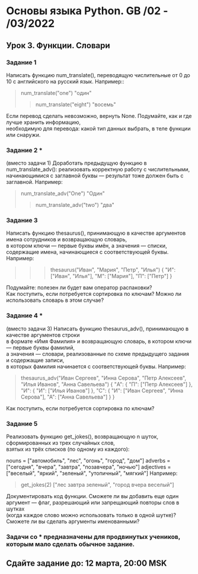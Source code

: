 # Основы языка Python. GB /02 - /03/2022 
## Урок 3. Функции. Словари

### Задание 1
Написать функцию num_translate(), переводящую числительные от 0 до 10 c английского на русский язык. Например::  
> num_translate("one")
"один"
>> num_translate("eight")
"восемь"

Если перевод сделать невозможно, вернуть None. Подумайте, как и где лучше хранить информацию,   
необходимую для перевода: какой тип данных выбрать, в теле функции или снаружи.

### Задание 2 *
 (вместо задачи 1) Доработать предыдущую функцию в num_translate_adv(): реализовать корректную работу с числительными,   
 начинающимися с заглавной буквы — результат тоже должен быть с заглавной. Например:  

> num_translate_adv("One")
"Один"
>> num_translate_adv("two")
"два"

### Задание 3
Написать функцию thesaurus(), принимающую в качестве аргументов имена сотрудников и возвращающую словарь,   
в котором ключи — первые буквы имён, а значения — списки, содержащие имена, начинающиеся с соответствующей буквы. Например:

>>>  thesaurus("Иван", "Мария", "Петр", "Илья")
{
    "И": ["Иван", "Илья"], 
    "М": ["Мария"], "П": ["Петр"]
}

Подумайте: полезен ли будет вам оператор распаковки?   
Как поступить, если потребуется сортировка по ключам? Можно ли использовать словарь в этом случае?

### Задание 4 *
(вместо задачи 3) Написать функцию thesaurus_adv(), принимающую в качестве аргументов строки  
в формате «Имя Фамилия» и возвращающую словарь, в котором ключи — первые буквы фамилий,   
а значения — словари, реализованные по схеме предыдущего задания и содержащие записи,   
в которых фамилия начинается с соответствующей буквы. Например:  

> thesaurus_adv("Иван Сергеев", "Инна Серова", "Петр Алексеев", "Илья Иванов", "Анна Савельева")
{
    "А": {
        "П": ["Петр Алексеев"]
    },
    "И": {
        "И": ["Илья Иванов"]
    },
    "С": {
        "И": ["Иван Сергеев", "Инна Серова"], 
        "А": ["Анна Савельева"]
    }
}  

Как поступить, если потребуется сортировка по ключам?

### Задание 5
Реализовать функцию get_jokes(), возвращающую n шуток, сформированных из трех случайных слов,   
взятых из трёх списков (по одному из каждого):  

nouns = ["автомобиль", "лес", "огонь", "город", "дом"]
adverbs = ["сегодня", "вчера", "завтра", "позавчера", "ночью"]
adjectives = ["веселый", "яркий", "зеленый", "утопичный", "мягкий"]
        Например:
> get_jokes(2)
["лес завтра зеленый", "город вчера веселый"]

Документировать код функции.
Сможете ли вы добавить еще один аргумент — флаг, разрешающий или запрещающий повторы слов в шутках   
(когда каждое слово можно использовать только в одной шутке)? Сможете ли вы сделать аргументы именованными?

### Задачи со * предназначены для продвинутых учеников, которым мало сделать обычное задание.

## Сдайте задание до: 12 марта, 20:00 MSK
